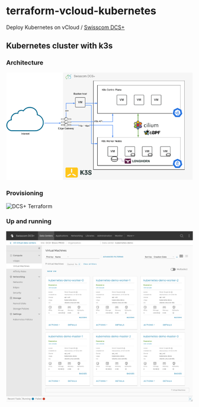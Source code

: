# terraform-vcloud-kubernetes
Deploy Kubernetes on vCloud / [Swisscom DCS+](https://dcsguide.scapp.swisscom.com/)

## Kubernetes cluster with k3s

### Architecture
![DCS+ Kubernetes Architecture](https://raw.githubusercontent.com/JamesClonk/terraform-vcloud-kubernetes/data/dcs_k8s.png)

### Provisioning
![DCS+ Terraform](https://raw.githubusercontent.com/JamesClonk/terraform-vcloud-kubernetes/data/dcs_terraform.gif)

### Up and running
![DCS+ Dashboard](https://raw.githubusercontent.com/JamesClonk/terraform-vcloud-kubernetes/data/dcs_dashboard.png)
